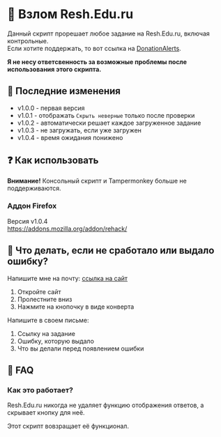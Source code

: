 # 🤖 Взлом Resh.Edu.ru
Данный скрипт прорешает любое задание на Resh.Edu.ru, включая контрольные. \
Если хотите поддержать, то вот ссылка на [DonationAlerts](https://www.donationalerts.com/r/theairblow).

**Я не несу ответсвенность за возможные проблемы после использования этого скрипта.**

## 🔶 Последние изменения
* v1.0.0 - первая версия
* v1.0.1 - отображать `Скрыть неверные` только после проверки
* v1.0.2 - автоматически решает каждое загруженное задание
* v1.0.3 - не загружать, если уже загружен
* v1.0.4 - время ожидания понижено

## ❓ Как использовать
**Внимание!** Консольный скрипт и Tampermonkey больше не поддерживаются.

### Аддон Firefox
Версия v1.0.4 \
https://addons.mozilla.org/addon/rehack/

## 🤔 Что делать, если не сработало или выдало ошибку?

Напишите мне на почту: [ссылка на сайт](https://theairblow.github.io/)
1) Откройте сайт
2) Пролестните вниз
3) Нажмите на кнопочку в виде конверта

Напишите в своем письме:
1) Ссылку на задание
2) Ошибку, которую выдало
3) Что вы делали перед появлением ошибки

## 🙋 FAQ
### Как это работает?
Resh.Edu.ru никогда не удаляет функцию отображения ответов, а скрывает кнопку для неё. 

Этот скрипт вовзращает её функционал.

